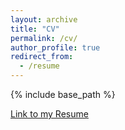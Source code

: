 ```yaml
---
layout: archive
title: "CV"
permalink: /cv/
author_profile: true
redirect_from:
  - /resume
---
```


{% include base_path %}

<a href="https://github.com/manx52/manx52.github.io/blob/master/images/Resum.pdf">Link to my Resume</a>
